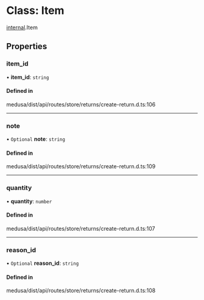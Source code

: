 # Class: Item

[internal](../modules/internal-49.md).Item

## Properties

### item\_id

• **item\_id**: `string`

#### Defined in

medusa/dist/api/routes/store/returns/create-return.d.ts:106

___

### note

• `Optional` **note**: `string`

#### Defined in

medusa/dist/api/routes/store/returns/create-return.d.ts:109

___

### quantity

• **quantity**: `number`

#### Defined in

medusa/dist/api/routes/store/returns/create-return.d.ts:107

___

### reason\_id

• `Optional` **reason\_id**: `string`

#### Defined in

medusa/dist/api/routes/store/returns/create-return.d.ts:108
